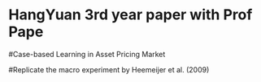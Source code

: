 # HangYuan 3rd year paper with Prof Pape
#Case-based Learning in Asset Pricing Market

#Replicate the macro experiment by Heemeijer et al. (2009)
